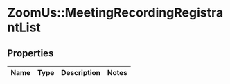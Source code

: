 # ZoomUs::MeetingRecordingRegistrantList

## Properties
Name | Type | Description | Notes
------------ | ------------- | ------------- | -------------


